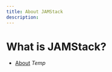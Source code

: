 ```yaml
---
title: About JAMStack
description: 
---
```

# What is JAMStack?

- [About](../colophon/about.md) *Temp*

